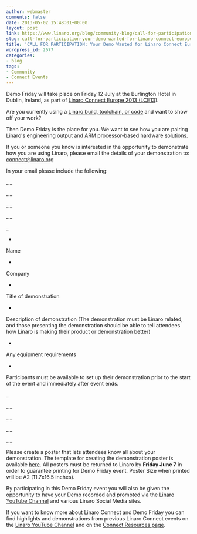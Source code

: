 ```yaml
---
author: webmaster
comments: false
date: 2013-05-02 15:48:01+00:00
layout: post
link: https://www.linaro.org/blog/community-blog/call-for-participation-your-demo-wanted-for-linaro-connect-europe-2013/
slug: call-for-participation-your-demo-wanted-for-linaro-connect-europe-2013
title: 'CALL FOR PARTICIPATION: Your Demo Wanted for Linaro Connect Europe 2013'
wordpress_id: 2677
categories:
- blog
tags:
- Community
- Connect Events
---
```


Demo Friday will take place on Friday 12 July at the Burlington Hotel in Dublin, Ireland, as part of [Linaro Connect Europe 2013 (LCE13](http://www.linaro.org/connect)).




Are you currently using a [Linaro build, toolchain, or code](http://www.linaro.org/downloads/) and want to show off your work?




Then Demo Friday is the place for you. We want to see how you are pairing Linaro's engineering output and ARM processor-based hardware solutions.




If you or someone you know is interested in the opportunity to demonstrate how you are using Linaro, please email the details of your demonstration to: [connect@linaro.org](mailto:connect@linaro.org)




In your email please include the following:


_ _

_ _

_ _

_ _

_




  *


Name





  *


Company





  *


Title of demonstration





  *


Description of demonstration (The demonstration must be Linaro related, and those presenting the demonstration should be able to tell attendees how Linaro is making their product or demonstration better)





  *


Any equipment requirements





  *


Participants must be available to set up their demonstration prior to the start of the event and immediately after event ends.





_

_ _

_ _

_ _

_ _


Please create a poster that lets attendees know all about your demonstration. The template for creating the demonstration poster is available [here](http://www.linaro.org/linaro-blog/wp-content/uploads/2013/05/Demo-Friday-Demo-Poster-Template_LCE13_Dublin.odp). All posters must be returned to Linaro by **Friday June 7** in order to guarantee printing for Demo Friday event. Poster Size when printed will be A2 (11.7x16.5 inches).




By participating in this Demo Friday event you will also be given the opportunity to have your Demo recorded and promoted via the[ Linaro YouTube Channel](http://www.youtube.com/playlist?list=PLHMIcjAkq7Et20mZ_LMoJXpRxxoGNlQjV) and various Linaro Social Media sites.




If you want to know more about Linaro Connect and Demo Friday you can find highlights and demonstrations from previous Linaro Connect events on the [Linaro YouTube Channel](http://www.youtube.com/user/linaroorg) and on the [Connect Resources page](http://www.linaro.org/connect-resources/Q/lce12#videos).
